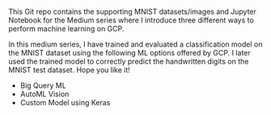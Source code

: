 This Git repo contains the supporting MNIST datasets/images and Jupyter Notebook for the Medium series where I introduce three different ways to perform machine learning on GCP. 

In this medium series, I have trained and evaluated a classification model on the MNIST dataset using the following ML options offered by GCP. I later used the trained model to correctly predict the handwritten digits on the MNIST test dataset. Hope you like it!

* Big Query ML 
* AutoML Vision 
* Custom Model using Keras 
